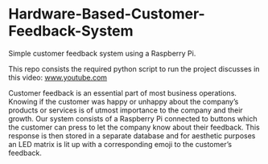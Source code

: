 # Hardware-Based-Customer-Feedback-System
Simple customer feedback system using a Raspberry Pi.

This repo consists the required python script to run the project discusses in this video: www.youtube.com

Customer feedback is an essential part of most business operations. Knowing if the customer was happy or unhappy about the company’s products or services is of utmost importance to the company and their growth. Our system consists of a Raspberry Pi connected to buttons which the customer can press to let the company know about their feedback. This response is then stored in a separate database and for aesthetic purposes an LED matrix is lit up with a corresponding emoji to the customer’s feedback.
 
